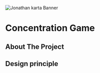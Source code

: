 ![Jonathan karta Banner](Logo/MyLogo.png)

# Concentration Game

## About The Project


## Design principle 




